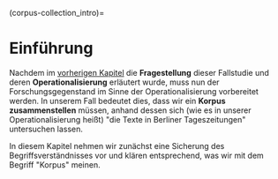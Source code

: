 (corpus-collection_intro)=
# Einführung
Nachdem im [vorherigen Kapitel](introduction_intro) die **Fragestellung** dieser Fallstudie und deren **Operationalisierung** erläutert wurde, muss nun der Forschungsgegenstand im Sinne der Operationalisierung vorbereitet werden. In unserem Fall bedeutet dies, dass wir ein **Korpus zusammenstellen** müssen, anhand dessen sich (wie es in unserer Operationalisierung heißt) "die Texte in Berliner Tageszeitungen" untersuchen lassen. 

In diesem Kapitel nehmen wir zunächst eine Sicherung des Begriffsverständnisses vor und klären entsprechend, was wir mit dem Begriff "Korpus" meinen.